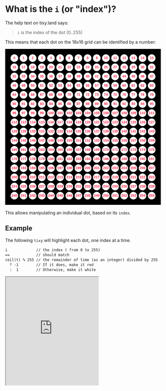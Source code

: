 # What is the `i` (or "index")?

The help text on tixy.land says:

> `i` is the index of the dot (0..255)

This means that each dot on the 16x16 grid can be identified by a number:

![](../images/tixy-dot-index.png)

This allows manipulating an individual dot, based on its `index`.

## Example

The following `tixy` will highlight each dot, one index at a time.

```
i             // the index ( from 0 to 255)
==            // should match
ceil(t) % 255 // the remainder of time (as an integer) divided by 255
  ? -1        // If it does, make it red
  :  1        // Otherwise, make it white
```



<iframe height="350" src="https://tixy.land/?code=i%3D%3Dceil%28t%29%25255%3F-1%3A1"></iframe>
